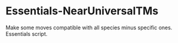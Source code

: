 # Essentials-NearUniversalTMs
Make some moves compatible with all species minus specific ones. Essentials script.
